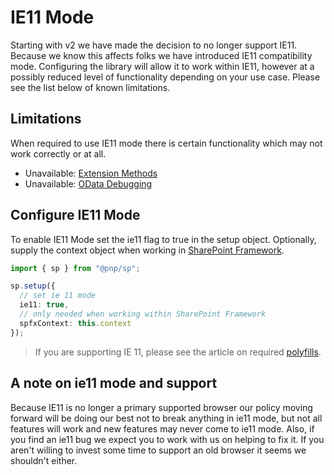 # IE11 Mode

Starting with v2 we have made the decision to no longer support IE11. Because we know this affects folks we have introduced IE11 compatibility mode. Configuring the library will allow it to work within IE11, however at a possibly reduced level of functionality depending on your use case. Please see the list below of known limitations.

## Limitations

When required to use IE11 mode there is certain functionality which may not work correctly or at all.

- Unavailable: [Extension Methods](./../queryable/extensions.md)
- Unavailable: [OData Debugging](./../queryable/debug.md)

## Configure IE11 Mode

To enable IE11 Mode set the ie11 flag to true in the setup object. Optionally, supply the context object when working in [SharePoint Framework](https://docs.microsoft.com/en-us/sharepoint/dev/spfx/sharepoint-framework-overview).

```TypeScript
import { sp } from "@pnp/sp";

sp.setup({
  // set ie 11 mode
  ie11: true,
  // only needed when working within SharePoint Framework
  spfxContext: this.context
});
```

> If you are supporting IE 11, please see the article on required [polyfills](./polyfill.md).

## A note on ie11 mode and support

Because IE11 is no longer a primary supported browser our policy moving forward will be doing our best not to break anything in ie11 mode, but not all features will work and new features may never come to ie11 mode. Also, if you find an ie11 bug we expect you to work with us on helping to fix it. If you aren't willing to invest some time to support an old browser it seems we shouldn't either.

